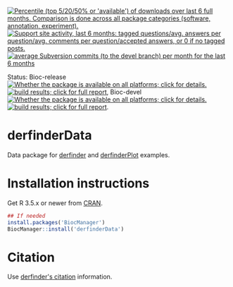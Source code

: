 <a href="https://bioconductor.org/packages/stats/bioc/derfinderData/"><img border="0" src="http://bioconductor.org/shields/downloads/release/derfinderData.svg" title="Percentile (top 5/20/50% or 'available') of downloads over last 6 full months. Comparison is done across all package categories (software, annotation, experiment)."></a> <a href="https://support.bioconductor.org/t/derfinderData/"><img border="0" src="http://bioconductor.org/shields/posts/derfinderData.svg" title="Support site activity, last 6 months: tagged questions/avg. answers per question/avg. comments per question/accepted answers, or 0 if no tagged posts."></a> <a href="http://bioconductor.org/packages/release/data/experiment/html/derfinderData.html#svn_source"><img border="0" src="http://www.bioconductor.org/shields/commits/bioc/derfinderData.svg" title="average Subversion commits (to the devel branch) per month for the last 6 months"></a>

Status: 
Bioc-release <a href="http://bioconductor.org/packages/release/data/experiment/html/derfinderData.html#archives"><img border="0" src="http://www.bioconductor.org/shields/availability/release/derfinderData.svg" title="Whether the package is available on all platforms; click for details."></a> <a href="http://bioconductor.org/checkResults/release/bioc-LATEST/derfinderData/"><img border="0" src="http://www.bioconductor.org/shields/build/release/bioc/derfinderData.svg" title="build results; click for full report"></a>,
Bioc-devel <a href="http://bioconductor.org/packages/devel/data/experiment/html/derfinderData.html#archives"><img border="0" src="http://www.bioconductor.org/shields/availability/devel/derfinderData.svg" title="Whether the package is available on all platforms; click for details."></a> <a href="http://bioconductor.org/checkResults/devel/bioc-LATEST/derfinderData/"><img border="0" src="http://www.bioconductor.org/shields/build/devel/bioc/derfinderData.svg" title="build results; click for full report"></a>.

derfinderData
=============

Data package for [derfinder](http://bioconductor.org/packages/derfinder) and [derfinderPlot](http://bioconductor.org/packages/derfinderPlot) examples.

# Installation instructions

Get R 3.5.x or newer from [CRAN](http://cran.r-project.org/).

```R
## If needed
install.packages('BiocManager')
BiocManager::install('derfinderData')
```

# Citation

Use [derfinder's citation](https://github.com/lcolladotor/derfinder#citation) information.

